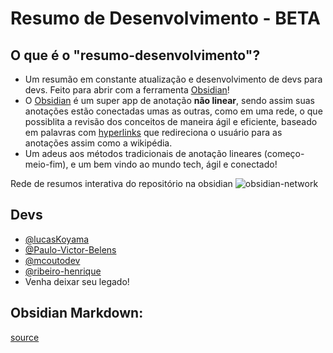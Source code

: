 # Resumo de Desenvolvimento - BETA

## O que é o "resumo-desenvolvimento"?
- Um resumão em constante atualização e desenvolvimento de devs para devs. Feito para abrir com a ferramenta [Obsidian](https://obsidian.md/)!
- O [Obsidian](https://obsidian.md/) é um super app de anotação **não linear**, sendo assim suas anotações estão conectadas umas as outras,
 como em uma rede, o que possiblita a revisão dos conceitos de maneira ágil e eficiente, baseado em palavras com [hyperlinks](https://developer.mozilla.org/pt-BR/docs/Learn/Common_questions/Web_mechanics/What_are_hyperlinks) que redireciona
 o usuário para as anotações assim como a wikipédia.
- Um adeus aos métodos tradicionais de anotação lineares (começo-meio-fim), e um bem vindo ao mundo tech, ágil e conectado!

Rede de resumos interativa do repositório na obsidian
![obsidian-network](https://github.com/lucasKoyama/resumo-desenvolvimento/assets/121680414/c62e5622-d7f5-4f6d-9160-bf097ba990da)

## Devs
- [@lucasKoyama](https://github.com/lucasKoyama)
- [@Paulo-Victor-Belens](https://github.com/Paulo-Victor-Belens)
- [@mcoutodev](https://github.com/mcoutodev)
- [@ribeiro-henrique](https://github.com/ribeiro-henrique)
- Venha deixar seu legado!

## Obsidian Markdown:
[source](https://facedragons.com/personal-development/obsidian-markdown-cheatsheet/)


